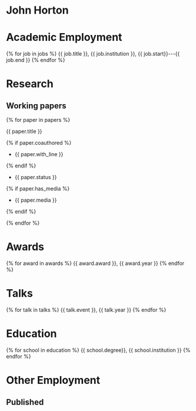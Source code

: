 # John Horton

# Academic Employment

{% for job in jobs %}
   {{ job.title }}, {{ job.institution }}, {{ job.start}}---{{ job.end }} 
{% endfor %} 

# Research

## Working papers

{% for paper in papers %}

{{ paper.title }}

{% if paper.coauthored %}

* {{ paper.with_line }}

{% endif %}

* {{ paper.status }}

{% if paper.has_media %}

* {{ paper.media }} 

{% endif %}

{% endfor %}


# Awards
{% for award in awards %}
   {{ award.award }},    {{ award.year }}
{% endfor %}


# Talks
{% for talk in talks %}
   {{ talk.event }},    {{ talk.year }}
{% endfor %}

# Education

{% for school in education %}
{{ school.degree}}, {{ school.institution }} 
{% endfor %}

# Other Employment


## Published 